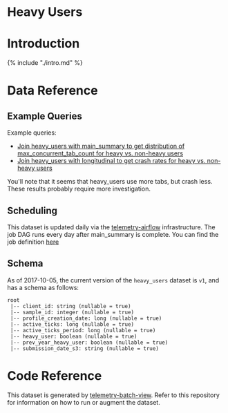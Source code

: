 # Heavy Users

<!-- toc -->

# Introduction

{% include "./intro.md" %}

# Data Reference

## Example Queries

Example queries:

- [Join heavy_users with main_summary to get distribution of max_concurrent_tab_count for heavy vs. non-heavy users](https://sql.telemetry.mozilla.org/queries/47041/source#127382)
- [Join heavy_users with longitudinal to get crash rates for heavy vs. non-heavy users](https://sql.telemetry.mozilla.org/queries/47044/source#127385)

You'll note that it seems that heavy_users use more tabs, but crash less. These results probably require more investigation.

## Scheduling

This dataset is updated daily via the [telemetry-airflow](https://github.com/mozilla/telemetry-airflow) infrastructure.
The job DAG runs every day after main_summary is complete.
You can find the job definition
[here](https://github.com/mozilla/telemetry-airflow/blob/master/dags/main_summary.py#L187-L195)

## Schema

As of 2017-10-05, the current version of the `heavy_users` dataset is `v1`, and has a schema as follows:

```
root
 |-- client_id: string (nullable = true)
 |-- sample_id: integer (nullable = true)
 |-- profile_creation_date: long (nullable = true)
 |-- active_ticks: long (nullable = true)
 |-- active_ticks_period: long (nullable = true)
 |-- heavy_user: boolean (nullable = true)
 |-- prev_year_heavy_user: boolean (nullable = true)
 |-- submission_date_s3: string (nullable = true)
```

# Code Reference

This dataset is generated by
[telemetry-batch-view](https://github.com/mozilla/telemetry-batch-view/blob/master/src/main/scala/com/mozilla/telemetry/views/HeavyUsersView.scala).
Refer to this repository for information on how to run or augment the dataset.

